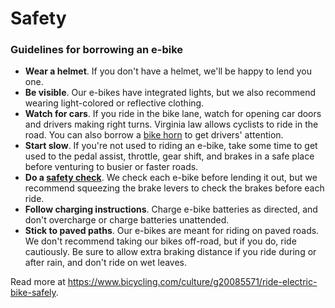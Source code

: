 # Safety

### Guidelines for borrowing an e-bike

- **Wear a helmet**. If you don't have a helmet, we'll be happy to lend you one.
- **Be visible**. Our e-bikes have integrated lights, but we also recommend wearing
  light-colored or reflective clothing.
- **Watch for cars**. If you ride in the bike lane, watch for opening car doors and
  drivers making right turns. Virginia law allows cyclists to ride in the road. You can
  also borrow a [bike horn](https://us.hornit.com/products/v3-db140) to get drivers'
  attention.
- **Start slow**. If you're not used to riding an e-bike, take some time to get used to
  the pedal assist, throttle, gear shift, and brakes in a safe place before venturing to
  busier or faster roads.
- **Do a
  [safety check](https://www.rei.com/learn/expert-advice/pre-ride-inspection.html)**. We
  check each e-bike before lending it out, but we recommend squeezing the brake levers to
  check the brakes before each ride.
- **Follow charging instructions**. Charge e-bike batteries as directed, and don't
  overcharge or charge batteries unattended.
- **Stick to paved paths**. Our e-bikes are meant for riding on paved roads. We don't
  recommend taking our bikes off-road, but if you do, ride cautiously. Be sure to allow
  extra braking distance if you ride during or after rain, and don't ride on wet leaves.

Read more at https://www.bicycling.com/culture/g20085571/ride-electric-bike-safely.
